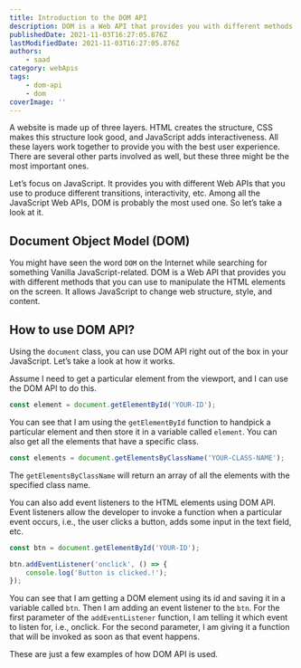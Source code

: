 ```yaml
---
title: Introduction to the DOM API
description: DOM is a Web API that provides you with different methods that you can use to manipulate the HTML elements on the screen.
publishedDate: 2021-11-03T16:27:05.876Z
lastModifiedDate: 2021-11-03T16:27:05.876Z
authors:
    - saad
category: webApis
tags:
    - dom-api
    - dom
coverImage: ''
---
```


<Lead>

A website is made up of three layers. HTML creates the structure, CSS makes this structure look good, and JavaScript adds interactiveness. All these layers work together to provide you with the best user experience. There are several other parts involved as well, but these three might be the most important ones.

</Lead>

Let’s focus on JavaScript. It provides you with different Web APIs that you use to produce different transitions, interactivity, etc. Among all the JavaScript Web APIs, DOM is probably the most used one. So let’s take a look at it.

## Document Object Model (DOM)

You might have seen the word `DOM` on the Internet while searching for something Vanilla JavaScript-related. DOM is a Web API that provides you with different methods that you can use to manipulate the HTML elements on the screen. It allows JavaScript to change web structure, style, and content.

## How to use DOM API?

Using the `document` class, you can use DOM API right out of the box in your JavaScript. Let’s take a look at how it works.

Assume I need to get a particular element from the viewport, and I can use the DOM API to do this.

```js
const element = document.getElementById('YOUR-ID');
```

You can see that I am using the `getElementById` function to handpick a particular element and then store it in a variable called `element`. You can also get all the elements that have a specific class.

```js
const elements = document.getElementsByClassName('YOUR-CLASS-NAME');
```

The `getElementsByClassName` will return an array of all the elements with the specified class name.

You can also add event listeners to the HTML elements using DOM API. Event listeners allow the developer to invoke a function when a particular event occurs, i.e., the user clicks a button, adds some input in the text field, etc.

```js
const btn = document.getElementById('YOUR-ID');

btn.addEventListener('onclick', () => {
	console.log('Button is clicked.!');
});
```

You can see that I am getting a DOM element using its id and saving it in a variable called `btn`. Then I am adding an event listener to the `btn`. For the first parameter of the `addEventListener` function, I am telling it which event to listen for, i.e., onclick. For the second parameter, I am giving it a function that will be invoked as soon as that event happens.

These are just a few examples of how DOM API is used.
